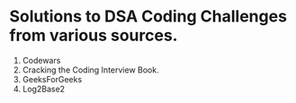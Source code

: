 # Solutions to DSA Coding Challenges from various sources.

1. Codewars
2. Cracking the Coding Interview Book.
3. GeeksForGeeks
4. Log2Base2

